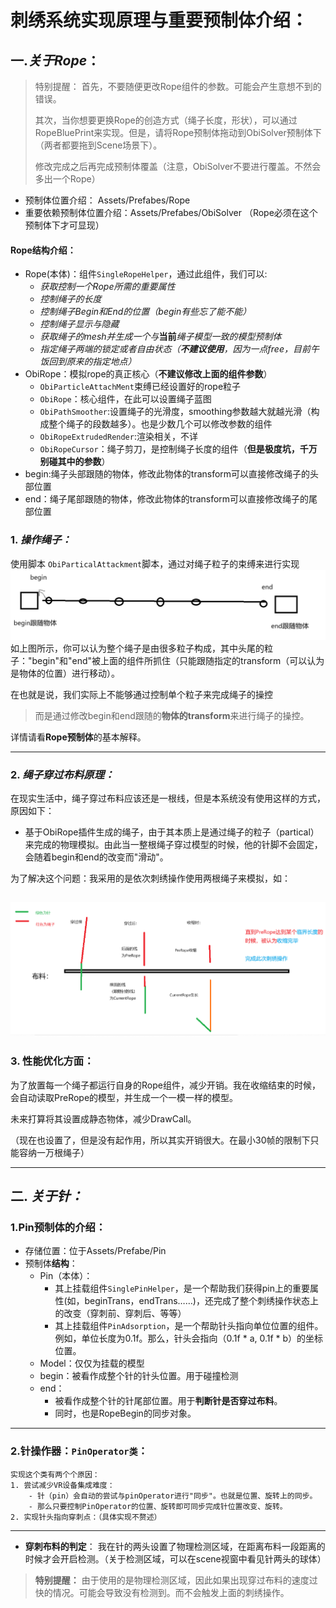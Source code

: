 
# 刺绣系统实现原理与重要预制体介绍：


##  一.***关于Rope***： 
> 特别提醒：
> 首先，不要随便更改Rope组件的参数。可能会产生意想不到的错误。
> 
> 其次，当你想要更换Rope的创造方式（绳子长度，形状），可以通过RopeBluePrint来实现。但是，请将Rope预制体拖动到ObiSolver预制体下（两者都要拖到Scene场景下）。
> 
> 修改完成之后再完成预制体覆盖（注意，ObiSolver不要进行覆盖。不然会多出一个Rope）

- 预制体位置介绍： Assets/Prefabes/Rope
- 重要依赖预制体位置介绍：Assets/Prefabes/ObiSolver  （Rope必须在这个预制体下才可显现）
#### Rope结构介绍：
- Rope(本体)：组件`SingleRopeHelper`，通过此组件，我们可以:
    - *获取控制一个Rope所需的重要属性*
    - *控制绳子的长度*
    - *控制绳子Begin和End的位置（begin有些忘了能不能）*
    - *控制绳子显示与隐藏*
    - *获取绳子的mesh并生成一个与***当前***绳子模型一致的模型预制体*
    - *指定绳子两端的锁定或者自由状态（**不建议使用**，因为一点free，目前午饭回到原来的指定地点）*
- ObiRope：模拟rope的真正核心（**不建议修改上面的组件参数**）
    - `ObiParticleAttachMent`束缚已经设置好的rope粒子
    - `ObiRope`：核心组件，在此可以设置绳子蓝图
    - `ObiPathSmoother`:设置绳子的光滑度，smoothing参数越大就越光滑（构成整个绳子的段数越多）。也是少数几个可以修改参数的组件
    - `ObiRopeExtrudedRender`:渲染相关，不详
    - `ObiRopeCursor`：绳子剪刀，是控制绳子长度的组件（**但是极度坑，千万别碰其中的参数**）
- begin:绳子头部跟随的物体，修改此物体的transform可以直接修改绳子的头部位置
- end：绳子尾部跟随的物体，修改此物体的transform可以直接修改绳子的尾部位置




### 1. ***操作绳子：*** 

使用脚本 `ObiParticalAttackment`脚本，通过对绳子粒子的束缚来进行实现
![alt text](image-1.png)
如上图所示，你可以认为整个绳子是由很多粒子构成，其中头尾的粒子："begin"和"end"被上面的组件所抓住（只能跟随指定的transform（可以认为是物体的位置）进行移动）。

在也就是说，我们实际上不能够通过控制单个粒子来完成绳子的操控

> 而是通过修改begin和end跟随的**物体的transform**来进行绳子的操控。

详情请看**Rope预制体**的基本解释。

---
### 2. ***绳子穿过布料原理：***

在现实生活中，绳子穿过布料应该还是一根线，但是本系统没有使用这样的方式，原因如下：
- 基于ObiRope插件生成的绳子，由于其本质上是通过绳子的粒子（partical）来完成的物理模拟。由此当一整根绳子穿过模型的时候，他的针脚不会固定，会随着begin和end的改变而"滑动"。

为了解决这个问题：我采用的是依次刺绣操作使用两根绳子来模拟，如：

![alt text](image-2.png)
---
### 3. 性能优化方面：

为了放置每一个绳子都运行自身的Rope组件，减少开销。我在收缩结束的时候，会自动读取PreRope的模型，并生成一个一模一样的模型。

未来打算将其设置成静态物体，减少DrawCall。

（现在也设置了，但是没有起作用，所以其实开销很大。在最小30帧的限制下只能容纳一万根绳子）

---
## 二. ***关于针：*** 
### 1.**Pin预制体的介绍：**
  - 存储位置：位于Assets/Prefabe/Pin
  - 预制体**结构**：
    - Pin（本体）：
      - 其上挂载组件`SinglePinHelper`，是一个帮助我们获得pin上的重要属性(如，beginTrans，endTrans……)，还完成了整个刺绣操作状态上的改变（穿刺前、穿刺后、等等）
      - 其上挂载组件`PinAdsorption`，是一个帮助针头指向单位位置的组件。例如，单位长度为0.1f。那么，针头会指向（0.1f * a, 0.1f * b）的坐标位置。
    - Model：仅仅为挂载的模型
    - begin：被看作成整个针的针头位置。用于碰撞检测
    - end：  
      - 被看作成整个针的针尾部位置。用于**判断针是否穿过布料**。
      - 同时，也是RopeBegin的同步对象。

---
### 2.**针操作器：`PinOperator类`**：

    实现这个类有两个个原因：
    1. 尝试减少VR设备集成难度：
        - 针（pin）会自动的尝试与pinOperator进行"同步"。也就是位置、旋转上的同步。
        - 那么只要控制PinOperator的位置、旋转即可同步完成针位置改变、旋转。
    2. 实现针头指向穿刺点：（具体实现不赘述）

---

- **穿刺布料的判定**：
我在针的两头设置了物理检测区域，在距离布料一段距离的时候才会开启检测。（关于检测区域，可以在scene视窗中看见针两头的球体）

>**特别提醒：** 由于使用的是物理检测区域，因此如果出现穿过布料的速度过快的情况。可能会导致没有检测到。而不会触发上面的刺绣操作。

